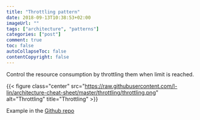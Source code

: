 ```yaml
---
title: "Throttling pattern"
date: 2018-09-13T10:38:53+02:00
imageUrl: ""
tags: ["architecture", "patterns"]
categories: ["post"]
comment: true
toc: false
autoCollapseToc: false
contentCopyright: false
---
```


Control the resource consumption by throttling them when limit is reached.

<!--more-->

{{< figure class="center" src="https://raw.githubusercontent.com/l-lin/architecture-cheat-sheet/master/throttling/throttling.png" alt="Throttling" title="Throttling" >}}

Example in the [Github repo](https://github.com/l-lin/architecture-cheat-sheet/tree/master/throttling)
